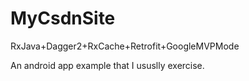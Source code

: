 # MyCsdnSite
RxJava+Dagger2+RxCache+Retrofit+GoogleMVPMode

An android app example that I ususlly exercise.
